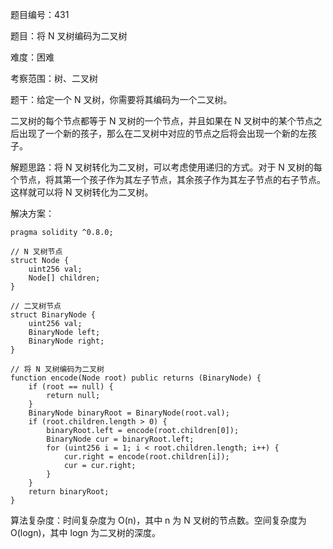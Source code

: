 题目编号：431

题目：将 N 叉树编码为二叉树

难度：困难

考察范围：树、二叉树

题干：给定一个 N 叉树，你需要将其编码为一个二叉树。

二叉树的每个节点都等于 N 叉树的一个节点，并且如果在 N 叉树中的某个节点之后出现了一个新的孩子，那么在二叉树中对应的节点之后将会出现一个新的左孩子。

解题思路：将 N 叉树转化为二叉树，可以考虑使用递归的方式。对于 N 叉树的每个节点，将其第一个孩子作为其左子节点，其余孩子作为其左子节点的右子节点。这样就可以将 N 叉树转化为二叉树。

解决方案：

```solidity
pragma solidity ^0.8.0;

// N 叉树节点
struct Node {
    uint256 val;
    Node[] children;
}

// 二叉树节点
struct BinaryNode {
    uint256 val;
    BinaryNode left;
    BinaryNode right;
}

// 将 N 叉树编码为二叉树
function encode(Node root) public returns (BinaryNode) {
    if (root == null) {
        return null;
    }
    BinaryNode binaryRoot = BinaryNode(root.val);
    if (root.children.length > 0) {
        binaryRoot.left = encode(root.children[0]);
        BinaryNode cur = binaryRoot.left;
        for (uint256 i = 1; i < root.children.length; i++) {
            cur.right = encode(root.children[i]);
            cur = cur.right;
        }
    }
    return binaryRoot;
}
```

算法复杂度：时间复杂度为 O(n)，其中 n 为 N 叉树的节点数。空间复杂度为 O(logn)，其中 logn 为二叉树的深度。